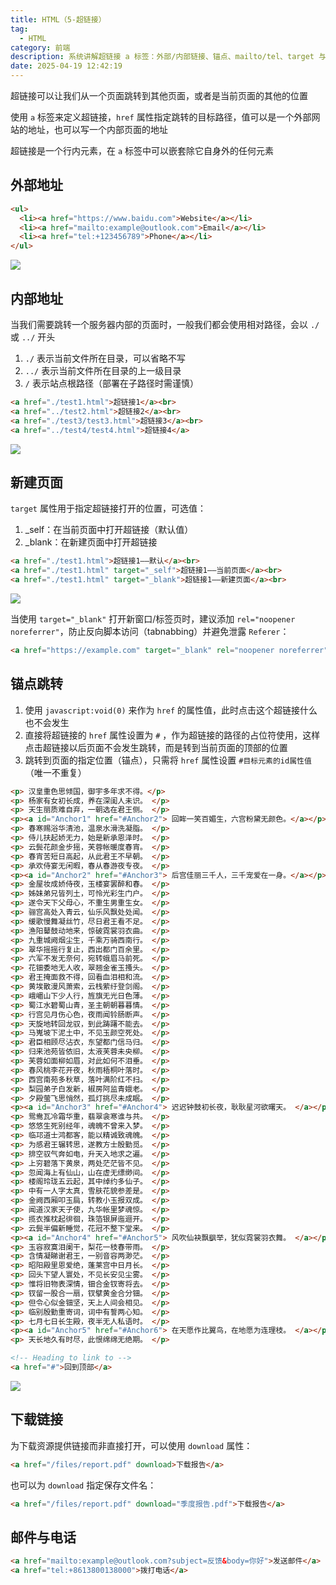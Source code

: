 ```yaml
---
title: HTML（5-超链接）
tag:
  - HTML
category: 前端
description: 系统讲解超链接 a 标签：外部/内部链接、锚点、mailto/tel、target 与 rel 安全、下载、SEO 与可访问性等最佳实践。
date: 2025-04-19 12:42:19
---
```



超链接可以让我们从一个页面跳转到其他页面，或者是当前页面的其他的位置

使用 `a` 标签来定义超链接，`href` 属性指定跳转的目标路径，值可以是一个外部网站的地址，也可以写一个内部页面的地址

超链接是一个行内元素，在 `a` 标签中可以嵌套除它自身外的任何元素

## 外部地址

```html
<ul>
  <li><a href="https://www.baidu.com">Website</a></li>
  <li><a href="mailto:example@outlook.com">Email</a></li>
  <li><a href="tel:+123456789">Phone</a></li>
</ul>
```

![](HTML（5-超链接）/7.gif)

## 内部地址

当我们需要跳转一个服务器内部的页面时，一般我们都会使用相对路径，会以 `./` 或 `../` 开头

1. `./` 表示当前文件所在目录，可以省略不写
2. `../` 表示当前文件所在目录的上一级目录
3. `/` 表示站点根路径（部署在子路径时需谨慎）

```html
<a href="./test1.html">超链接1</a><br>
<a href="../test2.html">超链接2</a><br>
<a href="./test3/test3.html">超链接3</a><br>
<a href="../test4/test4.html">超链接4</a>
```

![](HTML（5-超链接）/8.gif)

## 新建页面

`target` 属性用于指定超链接打开的位置，可选值：

1. _self：在当前页面中打开超链接（默认值）
2. _blank：在新建页面中打开超链接

```html
<a href="./test1.html">超链接1——默认</a><br>
<a href="./test1.html" target="_self">超链接1——当前页面</a><br>
<a href="./test1.html" target="_blank">超链接1——新建页面</a><br>
```

![](HTML（5-超链接）/9.gif)

当使用 `target="_blank"` 打开新窗口/标签页时，建议添加 `rel="noopener noreferrer"`，防止反向脚本访问（tabnabbing）并避免泄露 `Referer`：

```html
<a href="https://example.com" target="_blank" rel="noopener noreferrer">在新标签打开（安全）</a>
```

## 锚点跳转

1. 使用 `javascript:void(0)` 来作为 `href` 的属性值，此时点击这个超链接什么也不会发生
2. 直接将超链接的 `href` 属性设置为 `#` ，作为超链接的路径的占位符使用，这样点击超链接以后页面不会发生跳转，而是转到当前页面的顶部的位置
3. 跳转到页面的指定位置（锚点），只需将 `href` 属性设置 `#目标元素的id属性值`（唯一不重复）

```html
<p> 汉皇重色思倾国，御宇多年求不得。</p>
<p> 杨家有女初长成，养在深闺人未识。 </p>
<p> 天生丽质难自弃，一朝选在君王侧。 </p>
<p><a id="Anchor1" href="#Anchor2"> 回眸一笑百媚生，六宫粉黛无颜色。</a></p>
<p> 春寒赐浴华清池，温泉水滑洗凝脂。 </p>
<p> 侍儿扶起娇无力，始是新承恩泽时。 </p>
<p> 云鬓花颜金步摇，芙蓉帐暖度春宵。 </p>
<p> 春宵苦短日高起，从此君王不早朝。 </p>
<p> 承欢侍宴无闲暇，春从春游夜专夜。 </p>
<p><a id="Anchor2" href="#Anchor3"> 后宫佳丽三千人，三千宠爱在一身。</a></p>
<p> 金屋妆成娇侍夜，玉楼宴罢醉和春。 </p>
<p> 姊妹弟兄皆列土，可怜光彩生门户。 </p>
<p> 遂令天下父母心，不重生男重生女。 </p>
<p> 骊宫高处入青云，仙乐风飘处处闻。 </p>
<p> 缓歌慢舞凝丝竹，尽日君王看不足。 </p>
<p> 渔阳鼙鼓动地来，惊破霓裳羽衣曲。 </p>
<p> 九重城阙烟尘生，千乘万骑西南行。 </p>
<p> 翠华摇摇行复止，西出都门百余里。 </p>
<p> 六军不发无奈何，宛转蛾眉马前死。 </p>
<p> 花钿委地无人收，翠翘金雀玉搔头。 </p>
<p> 君王掩面救不得，回看血泪相和流。 </p>
<p> 黄埃散漫风萧索，云栈萦纡登剑阁。 </p>
<p> 峨嵋山下少人行，旌旗无光日色薄。 </p>
<p> 蜀江水碧蜀山青，圣主朝朝暮暮情。 </p>
<p> 行宫见月伤心色，夜雨闻铃肠断声。 </p>
<p> 天旋地转回龙驭，到此踌躇不能去。 </p>
<p> 马嵬坡下泥土中，不见玉颜空死处。 </p>
<p> 君臣相顾尽沾衣，东望都门信马归。 </p>
<p> 归来池苑皆依旧，太液芙蓉未央柳。 </p>
<p> 芙蓉如面柳如眉，对此如何不泪垂。 </p>
<p> 春风桃李花开夜，秋雨梧桐叶落时。 </p>
<p> 西宫南苑多秋草，落叶满阶红不扫。 </p>
<p> 梨园弟子白发新，椒房阿监青娥老。 </p>
<p> 夕殿萤飞思悄然，孤灯挑尽未成眠。 </p>
<p><a id="Anchor3" href="#Anchor4"> 迟迟钟鼓初长夜，耿耿星河欲曙天。 </a></p>
<p> 鸳鸯瓦冷霜华重，翡翠衾寒谁与共。 </p>
<p> 悠悠生死别经年，魂魄不曾来入梦。 </p>
<p> 临邛道士鸿都客，能以精诚致魂魄。 </p>
<p> 为感君王辗转思，遂教方士殷勤觅。 </p>
<p> 排空驭气奔如电，升天入地求之遍。 </p>
<p> 上穷碧落下黄泉，两处茫茫皆不见。 </p>
<p> 忽闻海上有仙山，山在虚无缥缈间。 </p>
<p> 楼阁玲珑五云起，其中绰约多仙子。 </p>
<p> 中有一人字太真，雪肤花貌参差是。 </p>
<p> 金阙西厢叩玉扃，转教小玉报双成。 </p>
<p> 闻道汉家天子使，九华帐里梦魂惊。 </p>
<p> 揽衣推枕起徘徊，珠箔银屏迤逦开。 </p>
<p> 云鬓半偏新睡觉，花冠不整下堂来。 </p>
<p><a id="Anchor4" href="#Anchor5"> 风吹仙袂飘飖举，犹似霓裳羽衣舞。 </a></p>
<p> 玉容寂寞泪阑干，梨花一枝春带雨。 </p>
<p> 含情凝睇谢君王，一别音容两渺茫。 </p>
<p> 昭阳殿里恩爱绝，蓬莱宫中日月长。 </p>
<p> 回头下望人寰处，不见长安见尘雾。 </p>
<p> 惟将旧物表深情，钿合金钗寄将去。 </p>
<p> 钗留一股合一扇，钗擘黄金合分钿。 </p>
<p> 但令心似金钿坚，天上人间会相见。 </p>
<p> 临别殷勤重寄词，词中有誓两心知。 </p>
<p> 七月七日长生殿，夜半无人私语时。 </p>
<p><a id="Anchor5" href="#Anchor6"> 在天愿作比翼鸟，在地愿为连理枝。 </a></p>
<p> 天长地久有时尽，此恨绵绵无绝期。 </p>

<!-- Heading to link to -->
<a href="#">回到顶部</a>
```

![](HTML（5-超链接）/10.gif)   

## 下载链接

为下载资源提供链接而非直接打开，可以使用 `download` 属性：

```html
<a href="/files/report.pdf" download>下载报告</a>
```

也可以为 `download` 指定保存文件名：

```html
<a href="/files/report.pdf" download="季度报告.pdf">下载报告</a>
```

## 邮件与电话

```html
<a href="mailto:example@outlook.com?subject=反馈&body=你好">发送邮件</a>
<a href="tel:+8613800138000">拨打电话</a>
```
